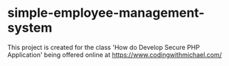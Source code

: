 # simple-employee-management-system
This project is created for the class 'How do Develop Secure PHP Application' being offered online at https://www.codingwithmichael.com/
